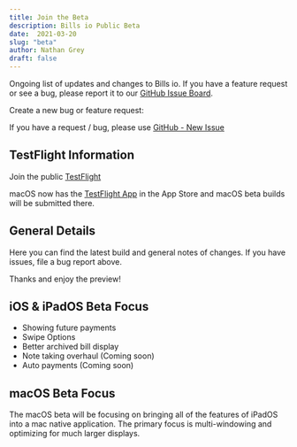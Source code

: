 ```yaml
---
title: Join the Beta
description: Bills io Public Beta
date:  2021-03-20
slug: "beta"
author: Nathan Grey
draft: false
---
```


Ongoing list of updates and changes to Bills io. If you have a feature request or see a bug, please report it to our [GitHub Issue Board](https://github.com/studioember/billsio.app/issues).

Create a new bug or feature request:

If you have a request / bug, please use [GitHub - New Issue](https://github.com/studioember/billsio.app/issues/new)

## TestFlight Information

Join the public [TestFlight](https://testflight.apple.com/join/3v2BZlrx)

macOS now has the [TestFlight App](https://apps.apple.com/us/app/testflight/id899247664) in the App Store and macOS beta builds will be submitted there.

## General Details

Here you can find the latest build and general notes of changes. If you have issues, file a bug report above.

Thanks and enjoy the preview!

## iOS & iPadOS Beta Focus

- Showing future payments
- Swipe Options
- Better archived bill display
- Note taking overhaul (Coming soon)
- Auto payments (Coming soon)

## macOS Beta Focus

The macOS beta will be focusing on bringing all of the features of iPadOS into a mac native application. The primary focus is multi-windowing and optimizing for much larger displays.
